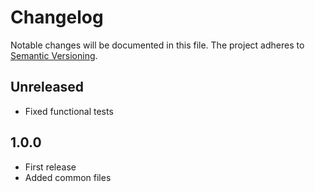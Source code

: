 Changelog
=========

Notable changes will be documented in this file. The project adheres to [Semantic Versioning].

Unreleased
----------

* Fixed functional tests

1.0.0
-----

* First release
* Added common files

[Semantic Versioning]: http://semver.org "Semantic Versioning"
